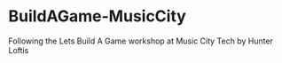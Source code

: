 # BuildAGame-MusicCity
Following the Lets Build A Game workshop at Music City Tech by Hunter Loftis
